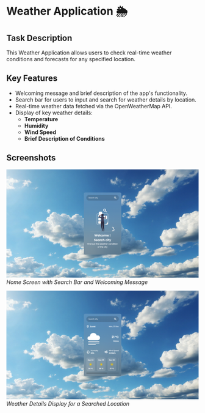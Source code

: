 # Weather Application 🌦️  

## Task Description  
This Weather Application allows users to check real-time weather conditions and forecasts for any specified location.

## Key Features  
- Welcoming message and brief description of the app's functionality.  
- Search bar for users to input and search for weather details by location.  
- Real-time weather data fetched via the OpenWeatherMap API.  
- Display of key weather details:  
  - **Temperature**  
  - **Humidity**  
  - **Wind Speed**  
  - **Brief Description of Conditions**  

## Screenshots  
![Home Screen](Screenshots/ss2.png)  
*Home Screen with Search Bar and Welcoming Message*  

![Weather Results](Screenshots/ss1.png)  
*Weather Details Display for a Searched Location*  
